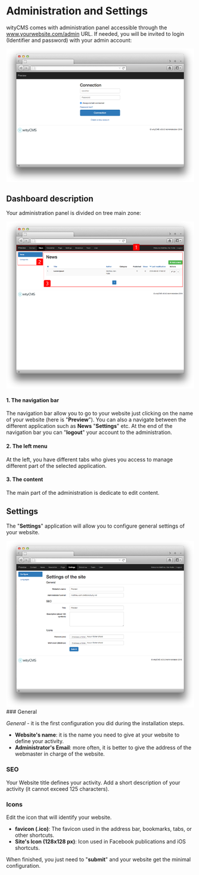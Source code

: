 # Administration and Settings

wityCMS comes with administration panel accessible through the www.yourwebsite.com/admin URL. If needed, you will be invited to login (Identifier and password) with your admin account: 

![](connect-01.png)

## Dashboard description

Your administration panel is divided on tree main zone: 

![](admin-01.png)

#### 1. The navigation bar

The navigation bar allow you to go to your website just clicking on the name of your website (here is "**Preview**"). You can also a navigate between the different application such as **News** "**Settings**" etc. 
At the end of the navigation bar you can "**logout**" your account to the administration. 

#### 2. The left menu

At the left, you have different tabs who gives you access to manage different part of the selected application.

#### 3. The content

The main part of the administration is dedicate to edit content.  

## Settings

The "**Settings**" application will allow you to configure general settings of your website.

![](settings-01.png)
### General

*General* - it is the first configuration you did during the installation steps.

* **Website's name**: it is the name you need to give at your website to define your activity.
* **Administrator's Email**: more often, it is better to give the address of the webmaster in charge of the website.

### SEO

Your Website title defines your activity. Add a short description of your activity (it cannot exceed 125 characters).

### Icons

Edit the icon that will identify your website.

* **favicon (.ico)**: The favicon used in the address bar, bookmarks, tabs, or other shortcuts.
* **Site's Icon (128x128 px)**: Icon used in Facebook publications and iOS shortcuts. 

When finished, you just need to "**submit**" and your website get the minimal configuration. 